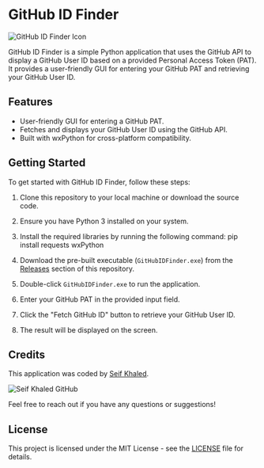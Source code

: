 # GitHub ID Finder

![GitHub ID Finder Icon](./icons/github_128.ico)

GitHub ID Finder is a simple Python application that uses the GitHub API to display a GitHub User ID based on a provided Personal Access Token (PAT). It provides a user-friendly GUI for entering your GitHub PAT and retrieving your GitHub User ID.

## Features

- User-friendly GUI for entering a GitHub PAT.
- Fetches and displays your GitHub User ID using the GitHub API.
- Built with wxPython for cross-platform compatibility.

## Getting Started

To get started with GitHub ID Finder, follow these steps:

1. Clone this repository to your local machine or download the source code.

2. Ensure you have Python 3 installed on your system.

3. Install the required libraries by running the following command: pip install requests wxPython


4. Download the pre-built executable (`GitHubIDFinder.exe`) from the [Releases](https://github.com/SeifKhaled13/my_github_gui/releases) section of this repository.

5. Double-click `GitHubIDFinder.exe` to run the application.

6. Enter your GitHub PAT in the provided input field.

7. Click the "Fetch GitHub ID" button to retrieve your GitHub User ID.

8. The result will be displayed on the screen.

## Credits

This application was coded by [Seif Khaled](https://github.com/SeifKhaled13).

![Seif Khaled GitHub](https://github.com/SeifKhaled13.png?size=100)

Feel free to reach out if you have any questions or suggestions!

## License

This project is licensed under the MIT License - see the [LICENSE](LICENSE) file for details.
